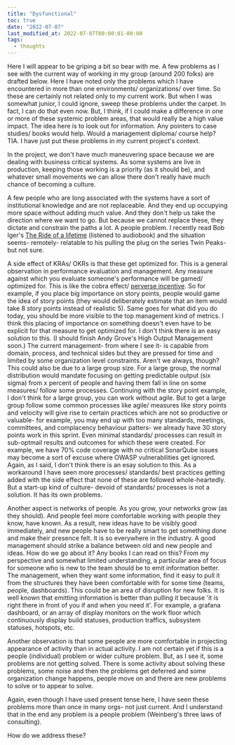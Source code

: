 ```yaml
---
title: "Dysfunctional"
toc: true
date: "2022-07-07"
last_modified_at: 2022-07-07T00:00:01-00:00
tags:
  - thoughts
---
```

Here I will appear to be griping a bit so bear with me. A few problems as I see with the current way of working in my group (around 200 folks) are drafted below. Here I have noted only the problems which I have encountered in more than one environments/ organizations/ over time. So these are certainly not related only to my current work. But when I was somewhat junior, I could ignore, sweep these problems under the carpet. In fact, I can do that even now. But, I think, if I could make a difference in one or more of these systemic problem areas, that would really be a high value impact. The idea here is to look out for information. Any pointers to case studies/ books would help. Would a management diploma/ course help? TIA. I have just put these problems in my current project's context.

In the project, we don't have much maneuvering space because we are dealing with business critical systems. As some systems are live in production, keeping those working is a priority (as it should be), and whatever small movements we can allow there don't really have much chance of becoming a culture.

A few people who are long associated with the systems have a sort of institutional knowledge and are not replaceable. And they end up occupying more space without adding much value. And they don't help us take the direction where we want to go. But because we cannot replace these, they dictate and constrain the paths a lot. A people problem. I recently read Bob Iger's [The Ride of a lifetime][iger-book] (listened to audiobook) and the situation seems- remotely- relatable to his pulling the plug on the series Twin Peaks- but not sure.

A side effect of KRAs/ OKRs is that these get optimized for. This is a general observation in performance evaluation and management. Any measure against which you evaluate someone's performance will be gamed/ optimized for. This is like the cobra effect/ [perverse incentive][cobra-effect]. So for example, if you place big importance on story points, people would game the idea of story points (they would deliberately estimate that an item would take 8 story points instead of realistic 5). Same goes for what did you do today, you should be more visible to the top management kind of metrics. I think this placing of importance on something doesn't even have to be explicit for that measure to get optimized for. I don't think there is an easy solution to this. (I should finish Andy Grove's High Output Management soon.) The current management- from where I see it- is capable from domain, process, and technical sides but they are pressed for time and limited by some organization level constraints. Aren't we always, though? This could also be due to a large group size. For a large group, the normal distribution would mandate focusing on getting predictable output (six sigma) from x percent of people and having them fall in line on some measures/ follow some processes. Continuing with the story point example, I don't think for a large group, you can work without agile. But to get a large group follow some common processes like agile/ measures like story points and velocity will give rise to certain practices which are not so productive or valuable- for example, you may end up with too many standards, meetings, committees, and complacency behaviour patters- we already have 30 story points work in this sprint. Even minimal standards/ processes can result in sub-optmail results and outcomes for which these were created. For example, we have 70% code coverage with no critical SonarQube issues may become a sort of excuse where OWASP vulnerabilities get ignored. Again, as I said, I don't think there is an esay solution to this. As a workaround I have seen more processes/ standards/ best practices getting added with the side effect that none of these are followed whole-heartedly. But a start-up kind of culture- devoid of standards/ processes is not a solution. It has its own problems.

Another aspect is networks of people. As you grow, your networks grow (as they should). And people feel more comfortable working with people they know, have known. As a result, new ideas have to be visibly good immediately, and new people have to be really smart to get something done and make their presence felt. It is so everywhere in the industry. A good management should strike a balance between old and new people and ideas. How do we go about it? Any books I can read on this? From my perspective and somewhat limited understanding, a particular area of focus for someone who is new to the team should be to emit information better. The management, when they want some information, find it easy to pull it from the structures they have been comfortable with for some time (teams, people, dashboards). This could be an area of disruption for new folks. It is well known that emitting information is better than pulling it because 'it is right there in front of you if and when you need it'. For example, a grafana dashboard, or an array of display monitors on the work floor which continuously display build statuses, production traffics, subsystem statuses, hotspots, etc.

Another observation is that some people are more comfortable in projecting appearance of activity than in actual activity. I am not certain yet if this is a people (individual) problem or wider culture problem. But, as I see it, some problems are not getting solved. There is some activity about solving these problems, some noise and then the problems get deferred and some organization change happens, people move on and there are new problems to solve or to appear to solve.

Again, even though I have used present tense here, I have seen these problems more than once in many orgs- not just current. And I understand that in the end any problem is a people problem (Weinberg's three laws of consulting). 

How do we address these?

[iger-book]: https://www.penguinrandomhouse.com/books/556683/the-ride-of-a-lifetime-by-robert-iger/9780399592096/
[cobra-effect]: https://en.wikipedia.org/wiki/Perverse_incentive